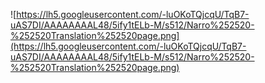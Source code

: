 ![https://lh5.googleusercontent.com/-luOKoTQjcqU/TqB7-uAS7DI/AAAAAAAAL48/5ify1tELb-M/s512/Narro%252520-%252520Translation%252520page.png](https://lh5.googleusercontent.com/-luOKoTQjcqU/TqB7-uAS7DI/AAAAAAAAL48/5ify1tELb-M/s512/Narro%252520-%252520Translation%252520page.png)